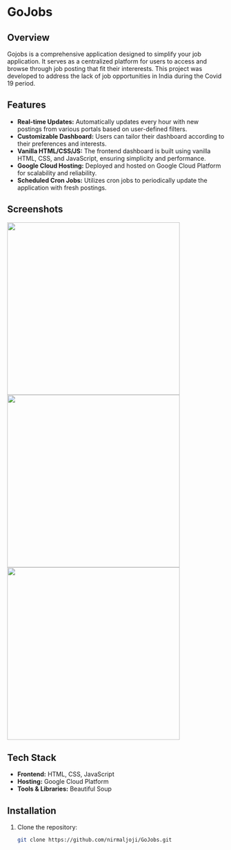 # GoJobs

## Overview

Gojobs is a comprehensive application designed to simplify your job application. It serves as a centralized platform for users to access and browse through job posting that fit their intererests. This project was developed to address the lack of job opportunities in India during the Covid 19 period.

## Features

- **Real-time Updates:** Automatically updates every hour with new postings from various portals based on user-defined filters.
- **Customizable Dashboard:** Users can tailor their dashboard according to their preferences and interests.
- **Vanilla HTML/CSS/JS:** The frontend dashboard is built using vanilla HTML, CSS, and JavaScript, ensuring simplicity and performance.
- **Google Cloud Hosting:** Deployed and hosted on Google Cloud Platform for scalability and reliability.
- **Scheduled Cron Jobs:** Utilizes cron jobs to periodically update the application with fresh postings.


## Screenshots
<img src="https://github.com/nirmaljoji/GoJobs/assets/40449660/d1880ec9-d13b-44f1-937c-774a653802bb" width="400" />

<img src="https://github.com/nirmaljoji/GoJobs/assets/40449660/954c1543-5629-46d8-a4fd-7a9cfbec63c4" width="400" />

<img src="https://github.com/nirmaljoji/GoJobs/assets/40449660/bf7ed1ee-06e1-41c5-9e0e-1e83187cae06" width="400" />


## Tech Stack

- **Frontend:** HTML, CSS, JavaScript
- **Hosting:** Google Cloud Platform
- **Tools & Libraries:** Beautiful Soup

## Installation

1. Clone the repository:

   ```bash
   git clone https://github.com/nirmaljoji/GoJobs.git
